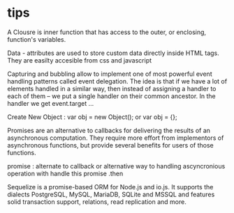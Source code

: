 # tips

A Clousre is inner function that has access to the outer, or enclosing, function's variables.

Data - attributes are used to store custom data directly inside HTML tags. They are easilty accesible from css and javascript

Capturing and bubbling allow to implement one of most powerful event handling patterns called event delegation. The idea is that if we have a lot of elements handled in a similar way, then instead of assigning a handler to each of them – we put a single handler on their common ancestor. In the handler we get event.target ...

Create New Object :  var obj = new Object(); or var obj = {};

Promises are an alternative to callbacks for delivering the results of an asynchronous computation. They require more effort from implementors of asynchronous functions, but provide several benefits for users of those functions.

promise : alternate to callback or alternative way to handling ascyncronious operation  with handle this promise .then 

Sequelize is a promise-based ORM for Node.js and io.js. It supports the dialects PostgreSQL, MySQL, MariaDB, SQLite and MSSQL and features solid transaction support, relations, read replication and more.
